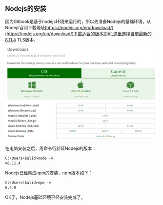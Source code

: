 ## Nodejs的安装

因为Gitbook是基于nodejs环境来运行的，所以先准备Nodejs的基础环境，从Nodejs官网下载地址[https://nodejs.org/en/download/](https://nodejs.org/en/download/)下载适合的版本即可,这里选择当前最新的8.11.4 TLS版本。

![](images/nodejs.png)

在电脑安装之后，用命令行验证Nodejs的版本：

	C:\Users\kalid>node -v
	v8.11.4
Nodejs已经集成npm的安装，npm版本如下：

	C:\Users\kalid>npm -v
	6.4.0

OK了，Nodejs基础环境已经安装完成了。



